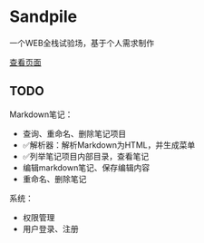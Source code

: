 # Sandpile

一个WEB全栈试验场，基于个人需求制作

[查看页面](http://zfas56dg49zxc465vs4d56fg4s56dfg.shop/)

## TODO

Markdown笔记：

- 查询、重命名、删除笔记项目
- ✅解析器：解析Markdown为HTML，并生成菜单
- ✅列举笔记项目内部目录，查看笔记
- 编辑markdown笔记、保存编辑内容
- 重命名、删除笔记



系统：

- 权限管理
- 用户登录、注册

